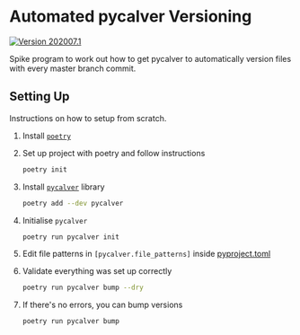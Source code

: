 # Automated pycalver Versioning

[![Version 202007.1][version_img]]()

Spike program to work out how to get pycalver to automatically version files with every master branch commit.

## Setting Up

Instructions on how to setup from scratch.

1. Install [`poetry`](https://python-poetry.org/docs/)
2. Set up project with poetry and follow instructions

    ```bash
    poetry init
    ```

3. Install [`pycalver`](https://gitlab.com/mbarkhau/pycalver) library

    ``` bash
    poetry add --dev pycalver
    ```

4. Initialise `pycalver`

    ```bash
    poetry run pycalver init
    ```

5. Edit file patterns in `[pycalver.file_patterns]` inside [pyproject.toml](pyproject.toml)

6. Validate everything was set up correctly

    ```bash
    poetry run pycalver bump --dry
    ```

7. If there's no errors, you can bump versions

   ```bash
   poetry run pycalver bump
   ```

[version_img]: https://img.shields.io/static/v1.svg?label=version&message=202007.1&color=blue
